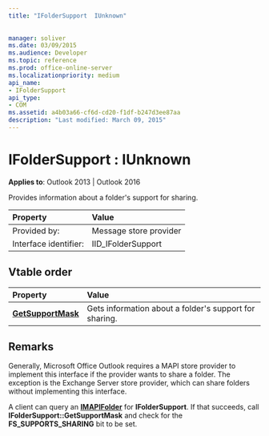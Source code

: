 ```yaml
---
title: "IFolderSupport  IUnknown"
 
 
manager: soliver
ms.date: 03/09/2015
ms.audience: Developer
ms.topic: reference
ms.prod: office-online-server
ms.localizationpriority: medium
api_name:
- IFolderSupport
api_type:
- COM
ms.assetid: a4b03a66-cf6d-cd20-f1df-b247d3ee87aa
description: "Last modified: March 09, 2015"
---
```


# IFolderSupport : IUnknown

  
  
**Applies to**: Outlook 2013 | Outlook 2016 
  
Provides information about a folder's support for sharing.
  
|Property |Value |
|:-----|:-----|
|Provided by:  <br/> |Message store provider  <br/> |
|Interface identifier:  <br/> |IID_IFolderSupport  <br/> |
   
## Vtable order

|Property |Value |
|:-----|:-----|
|**[GetSupportMask](ifoldersupport-getsupportmask.md)** <br/> |Gets information about a folder's support for sharing. |
   
## Remarks

Generally, Microsoft Office Outlook requires a MAPI store provider to implement this interface if the provider wants to share a folder. The exception is the Exchange Server store provider, which can share folders without implementing this interface.
  
A client can query an **[IMAPIFolder](imapifolderimapicontainer.md)** for **IFolderSupport**. If that succeeds, call **IFolderSupport::GetSupportMask** and check for the **FS_SUPPORTS_SHARING** bit to be set. 
  

